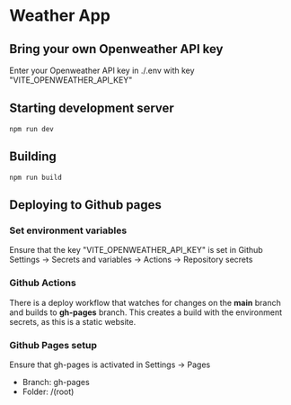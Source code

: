 # Weather App

## Bring your own Openweather API key
Enter your Openweather API key in ./.env with key "VITE_OPENWEATHER_API_KEY"

## Starting development server
```
npm run dev
```

## Building
```
npm run build
```

## Deploying to Github pages
### Set environment variables
Ensure that the key "VITE_OPENWEATHER_API_KEY" is set in Github Settings -> Secrets and variables -> Actions -> Repository secrets

### Github Actions
There is a deploy workflow that watches for changes on the **main** branch and builds to **gh-pages** branch. This creates a build with the environment secrets, as this is a static website.

### Github Pages setup
Ensure that gh-pages is activated in Settings -> Pages
* Branch: gh-pages
* Folder: /(root)